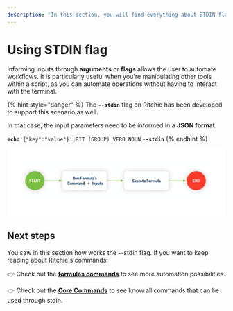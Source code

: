 ```yaml
---
description: 'In this section, you will find everything about STDIN flag.'
---
```


# Using STDIN flag

Informing inputs through **arguments** or **flags** allows the user to automate workflows. It is particularly useful when you're manipulating other tools within a script, as you can automate operations without having to interact with the terminal. 

{% hint style="danger" %}
The **`--stdin`** flag on Ritchie has been developed to support this scenario as well.  
  
In that case, the input parameters need to be informed in a **JSON format**:

**`echo`**`'{"key":"value"}'`**`|`**`RIT (GROUP) VERB NOUN` **`--stdin`**
{% endhint %}

![Executing a formula on Ritchie with STDIN](../../.gitbook/assets/screen-shot-2020-08-27-at-15.22.10.png)

## Next steps

You saw in this section how works the --stdin flag. If you want to keep reading about Ritchie's commands:

👉 Check out the [**formulas commands**](formulas-commands.md) to see more automation possibilities.  

👉 Check out the [**Core Commands**](core-commands.md) to see know all commands that can be used through stdin. 

